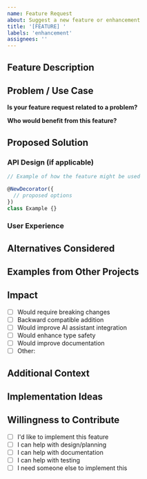 ```yaml
---
name: Feature Request
about: Suggest a new feature or enhancement
title: '[FEATURE] '
labels: 'enhancement'
assignees: ''
---
```


## Feature Description

<!-- A clear and concise description of the feature you'd like to see -->

## Problem / Use Case

<!-- Describe the problem this feature would solve or the use case it enables -->

**Is your feature request related to a problem?**

<!-- e.g., "I'm always frustrated when..." -->

**Who would benefit from this feature?**

<!-- e.g., Product managers, developers, specific industries -->

## Proposed Solution

<!-- Describe how you envision this feature working -->

### API Design (if applicable)

```typescript
// Example of how the feature might be used

@NewDecorator({
  // proposed options
})
class Example {}
```

### User Experience

<!-- How would users interact with this feature? -->

## Alternatives Considered

<!-- Describe alternative solutions or features you've considered -->

## Examples from Other Projects

<!-- Have you seen similar features elsewhere? How do they work? -->

## Impact

<!-- What impact would this have? -->

- [ ] Would require breaking changes
- [ ] Backward compatible addition
- [ ] Would improve AI assistant integration
- [ ] Would enhance type safety
- [ ] Would improve documentation
- [ ] Other:

## Additional Context

<!-- Add any other context, screenshots, or examples -->

## Implementation Ideas

<!-- If you have ideas on how to implement this, share them here -->

## Willingness to Contribute

<!-- Would you be willing to help implement this feature? -->

- [ ] I'd like to implement this feature
- [ ] I can help with design/planning
- [ ] I can help with documentation
- [ ] I can help with testing
- [ ] I need someone else to implement this
